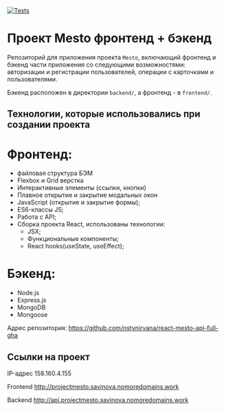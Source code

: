 [![Tests](https://github.com/yandex-praktikum/react-mesto-api-full-gha/actions/workflows/tests.yml/badge.svg)](https://github.com/yandex-praktikum/react-mesto-api-full-gha/actions/workflows/tests.yml)
# Проект Mesto фронтенд + бэкенд
Репозиторий для приложения проекта `Mesto`, включающий фронтенд и бэкенд части приложения со следующими возможностями: авторизации и регистрации пользователей, операции с карточками и пользователями.

Бэкенд расположен в директории `backend/`, а фронтенд - в `frontend/`. 

## Технологии, которые использовались при создании проекта

 # Фронтенд:

* файловая структура БЭМ
* Flexbox и Grid верстка
* Интерактивные элементы (ссылки, кнопки)
* Плавное открытие и закрытие модальных окон
* JavaScript (открытие и закрытие формы);
* ES6-классы JS;
* Работа с API;
* Сборка проекта React, использованы технологии:
    * JSX;
    * Функциональные компоненты;
    * React hooks(useState, useEffect);

 # Бэкенд:

* Node.js
* Express.js
* MongoDB
* Mongoose

Адрес репозитория: https://github.com/nstynirvana/react-mesto-api-full-gha

## Ссылки на проект

IP-адрес 158.160.4.155

Frontend http://projectmesto.savinova.nomoredomains.work

Backend http://api.projectmesto.savinova.nomoredomains.work
